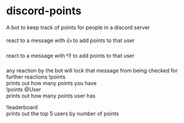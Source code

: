 # discord-points
A bot to keep track of points for people in a discord server
<br>  
react to a message with :thumbsup: to add points to that user
<br>  
react to a message with :thumbsdown: to add points to that user
<br>  
any reaction by the bot will lock that message from being checked for further reactions
!points  
    prints out how many points you have  
!points @User  
    prints out how many points user has  
     
       
!leaderboard  
    prints out the top 5 users by number of points  
